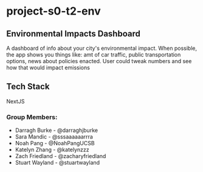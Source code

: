 # project-s0-t2-env

## Environmental Impacts Dashboard

A dashboard of info about your city's environmental impact. When possible, the app shows you things like: amt of car traffic, public transportation options, news about policies enacted. User could tweak numbers and see how that would impact emissions

## Tech Stack
NextJS

### Group Members:
* Darragh Burke - @darraghjburke
* Sara Mandic - @sssaaaaaarrra
* Noah Pang - @NoahPangUCSB
* Katelyn Zhang - @katelynzzz
* Zach Friedland - @zacharyfriedland
* Stuart Wayland - @stuartwayland

